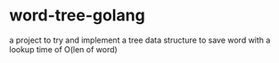 # word-tree-golang

a project to try and implement a tree data structure to save word with a lookup time of O(len of word)